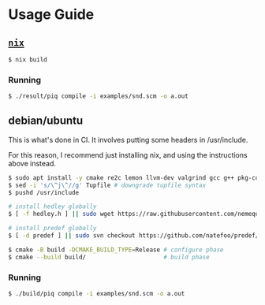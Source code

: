 # Usage Guide

## [`nix`](https://nixos.org/)

```sh
$ nix build
```

### Running

```sh
$ ./result/piq compile -i examples/snd.scm -o a.out
```

## debian/ubuntu

This is what's done in CI. It involves putting some headers in /usr/include.

For this reason, I recommend just installing nix, and using the instructions
above instead.

```sh
$ sudo apt install -y cmake re2c lemon llvm-dev valgrind gcc g++ pkg-config editline-dev subversion
$ sed -i 's/\^j\^//g' Tupfile # downgrade tupfile syntax
$ pushd /usr/include

# install hedley globally
$ [ -f hedley.h ] || sudo wget https://raw.githubusercontent.com/nemequ/hedley/master/hedley.h -O ./hedley.h

# install predef globally
$ [ -d predef ] || sudo svn checkout https://github.com/natefoo/predef/trunk/predef

$ cmake -B build -DCMAKE_BUILD_TYPE=Release # configure phase
$ cmake --build build/                      # build phase
```

### Running

```sh
$ ./build/piq compile -i examples/snd.scm -o a.out
```
